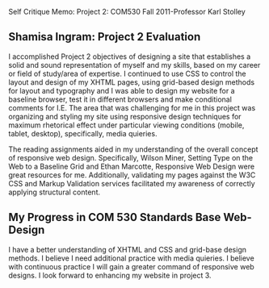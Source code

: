 Self Critique Memo: Project 2: COM530 Fall 2011-Professor Karl Stolley


Shamisa Ingram: Project 2 Evaluation
------------------------------------
I accomplished Project 2 objectives of designing a site that establishes a solid and sound representation of myself and my skills, based on my career or field of study/area of expertise. I continued to use CSS to control the layout and design of my XHTML pages, using grid-based design methods for layout and typography and I was able to design my website for a baseline browser, test it in different browsers and make conditional comments for I.E.   The area that was challenging for me in this project was organizing and styling my site using responsive design techniques for maximum rhetorical effect under particular viewing conditions (mobile, tablet, desktop), specifically, media quieries.  

 The reading assignments aided in my understanding of the overall concept of responsive web design. Specifically, Wilson Miner, Setting Type on the Web to a Baseline Grid and Ethan Marcotte, Responsive Web Design were great resources for me.  Additionally, validating my pages against the W3C CSS and Markup Validation services facilitated my awareness of correctly applying structural content.  


My Progress in COM 530 Standards Base Web-Design
------------------------------------------------
I have a better understanding of XHTML and CSS and grid-base design methods.  I believe I need additional practice with media quieries.  I believe with continuous practice I will gain a greater command of responsive web designs.  I look forward to enhancing my website in project 3.
